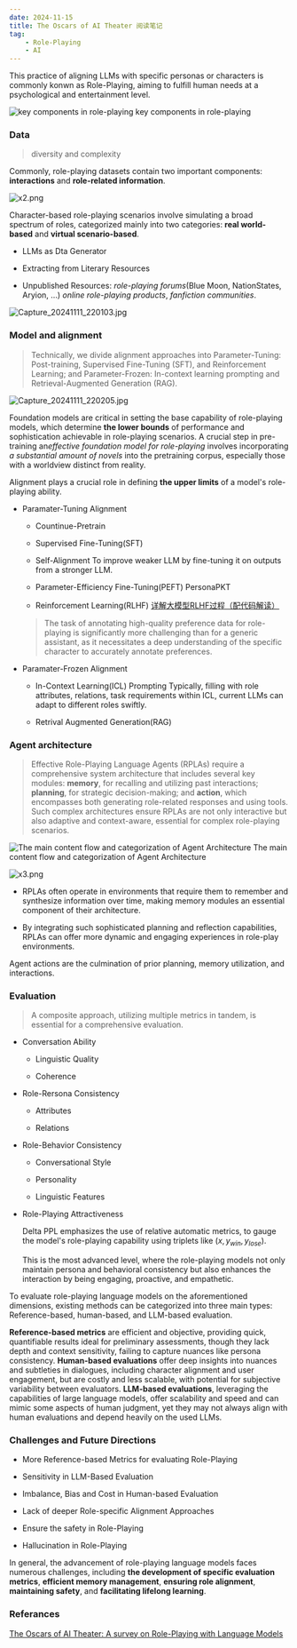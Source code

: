 ```yaml
---
date: 2024-11-15
title: The Oscars of AI Theater 阅读笔记
tag:
    - Role-Playing
    - AI
---
```


This practice of aligning LLMs with specific personas or characters is commonly konwn as Role-Playing, aiming to fulfill human needs at a psychological and entertainment level. 

![key components in role-playing](images/x1.png)
key components in role-playing

### **Data** 

> diversity and complexity

Commonly, role-playing datasets contain two important components: **interactions** and **role-related information**.

![x2.png](images/x2.png)

Character-based role-playing scenarios involve simulating a broad spectrum of roles, categorized mainly into two categories: **real world-based** and **virtual scenario-based**.

- LLMs as Dta Generator

- Extracting from Literary Resources

- Unpublished Resources: *role-playing forums*(Blue Moon, NationStates, Aryion, ...) *online role-playing products*, *fanfiction communities*.

![Capture_20241111_220103.jpg](images/Capture_20241111_220103.jpg)

### **Model and alignment**

> Technically, we divide alignment approaches into Parameter-Tuning: Post-training, Supervised Fine-Tuning (SFT), and Reinforcement Learning; and Parameter-Frozen: In-context learning prompting and Retrieval-Augmented Generation (RAG).

![Capture_20241111_220205.jpg](images/Capture_20241111_220205.jpg)

Foundation models are critical in setting the base capability of role-playing models, which determine **the lower bounds** of performance and sophistication achievable in role-playing scenarios. A crucial step in pre-training an*effective foundation model for role-playing* involves incorporating *a substantial amount of novels* into the pretraining corpus, especially those with a worldview distinct from reality.

Alignment plays a crucial role in defining **the upper limits** of a model's role-playing ability. 

- Paramater-Tuning Alignment

    - Countinue-Pretrain 

    - Supervised Fine-Tuning(SFT)

    - Self-Alignment To improve weaker LLM by fine-tuning it on outputs from a stronger LLM.

    - Parameter-Efficiency Fine-Tuning(PEFT) PersonaPKT

    - Reinforcement Learning(RLHF) [详解大模型RLHF过程（配代码解读）](https://zhuanlan.zhihu.com/p/624589622)

    > The task of annotating high-quality preference data for role-playing is significantly more challenging than for a generic assistant, as it necessitates a deep understanding of the specific character to accurately annotate preferences.

- Paramater-Frozen Alignment

    - In-Context Learning(ICL) Prompting Typically, filling with role attributes, relations, task requirements within ICL, current LLMs can adapt to different roles swiftly.

    - Retrival Augmented Generation(RAG)

### **Agent architecture**

> Effective Role-Playing Language Agents (RPLAs) require a comprehensive system architecture that includes several key modules: **memory**, for recalling and utilizing past interactions; **planning**, for strategic decision-making; and **action**, which encompasses both generating role-related responses and using tools. Such complex architectures ensure RPLAs are not only interactive but also adaptive and context-aware, essential for complex role-playing scenarios.

![The main content flow and categorization of Agent Architecture](images/Capture_20241111_220224.jpg)
The main content flow and categorization of Agent Architecture

![x3.png](images/x3.png)

- RPLAs often operate in environments that require them to remember and synthesize information over time, making memory modules an essential component of their architecture.

- By integrating such sophisticated planning and reflection capabilities, RPLAs can offer more dynamic and engaging experiences in role-play environments.

Agent actions are the culmination of prior planning, memory utilization, and interactions.

### **Evaluation**

> A composite approach, utilizing multiple metrics in tandem, is essential for a comprehensive evaluation.

- Conversation Ability

    - Linguistic Quality

    - Coherence

- Role-Rersona Consistency

    - Attributes

    - Relations

- Role-Behavior Consistency

    - Conversational Style

    - Personality

    - Linguistic Features

- Role-Playing Attractiveness

    Delta PPL emphasizes the use of relative automatic metrics, to gauge the model's role-playing capability using triplets like $(x, y_{win}, y_{lose})$.

    This is the most advanced level, where the role-playing models not only maintain persona and behavioral consistency but also enhances the interaction by being engaging, proactive, and empathetic.

To evaluate role-playing language models on the aforementioned dimensions, existing methods can be categorized into three main types: Reference-based, human-based, and LLM-based evaluation.

**Reference-based metrics** are efficient and objective, providing quick, quantifiable results ideal for preliminary assessments, though they lack depth and context sensitivity, failing to capture nuances like persona consistency. **Human-based evaluations** offer deep insights into nuances and subtleties in dialogues, including character alignment and user engagement, but are costly and less scalable, with potential for subjective variability between evaluators. **LLM-based evaluations**, leveraging the capabilities of large language models, offer scalability and speed and can mimic some aspects of human judgment, yet they may not always align with human evaluations and depend heavily on the used LLMs.

### Challenges and Future Directions

- More Reference-based Metrics for evaluating Role-Playing

- Sensitivity in LLM-Based Evaluation

- Imbalance, Bias and Cost in Human-based Evaluation

- Lack of deeper Role-specific Alignment Approaches

- Ensure the safety in Role-Playing

- Hallucination in Role-Playing

In general, the advancement of role-playing language models faces numerous challenges, including **the development of specific evaluation metrics**, **efficient memory management**, **ensuring role alignment**, **maintaining safety**, and **facilitating lifelong learning**.

### Referances

[The Oscars of AI Theater: A survey on Role-Playing with Language Models](https://arxiv.org/abs/2407.11484)



